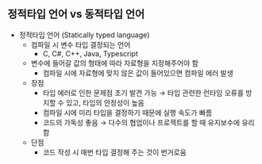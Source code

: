 ## 정적타입 언어 vs 동적타입 언어
- 정적타입 언어 (Statically typed language)
  - 컴파일 시 변수 타입 결정되는 언어
    - C, C#, C++, Java, Typescript
  - 변수에 들어갈 값의 형태에 따라 자료형을 지정해주어야 함
      - 컴파일 시에 자료형에 맞지 않은 값이 들어있으면 컴파일 에러 발생
  - 장점
      - 타입 에러로 인한 문제점 초기 발견 가능 → 타입 관련한 런타임 오류를 방지할 수 있고, 타입의 안정성이 높음
      - 컴파일 시에 미리 타입을 결정하기 때문에 실행 속도가 빠름
      - 코드의 가독성 좋음 → 다수의 협업이나 프로젝트를 할 때 유지보수에 유리함
  - 단점
      - 코드 작성 시 매번 타입 결정해 주는 것이 번거로움

